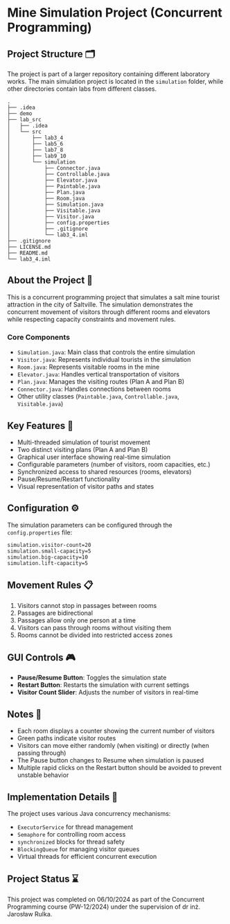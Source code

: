 # Mine Simulation Project (Concurrent Programming)

## Project Structure 🗂️
The project is part of a larger repository containing different laboratory works. The main simulation project is located in the `simulation` folder, while other directories contain labs from different classes.

```
.
├── .idea
├── demo
├── lab_src
│   ├── .idea
│   └── src
│       ├── lab3_4
│       ├── lab5_6
│       ├── lab7_8
│       ├── lab9_10
│       └── simulation
│           ├── Connector.java
│           ├── Controllable.java
│           ├── Elevator.java
│           ├── Paintable.java
│           ├── Plan.java
│           ├── Room.java
│           ├── Simulation.java
│           ├── Visitable.java
│           ├── Visitor.java
│           ├── config.properties
│           ├── .gitignore
│           └── lab3_4.iml
├── .gitignore
├── LICENSE.md
├── README.md
└── lab3_4.iml
```

## About the Project 📝
This is a concurrent programming project that simulates a salt mine tourist attraction in the city of Saltville. The simulation demonstrates the concurrent movement of visitors through different rooms and elevators while respecting capacity constraints and movement rules.

### Core Components

- `Simulation.java`: Main class that controls the entire simulation
- `Visitor.java`: Represents individual tourists in the simulation
- `Room.java`: Represents visitable rooms in the mine
- `Elevator.java`: Handles vertical transportation of visitors
- `Plan.java`: Manages the visiting routes (Plan A and Plan B)
- `Connector.java`: Handles connections between rooms
- Other utility classes (`Paintable.java`, `Controllable.java`, `Visitable.java`)

## Key Features 🔑

- Multi-threaded simulation of tourist movement
- Two distinct visiting plans (Plan A and Plan B)
- Graphical user interface showing real-time simulation
- Configurable parameters (number of visitors, room capacities, etc.)
- Synchronized access to shared resources (rooms, elevators)
- Pause/Resume/Restart functionality
- Visual representation of visitor paths and states

## Configuration ⚙️

The simulation parameters can be configured through the `config.properties` file:

```properties
simulation.visitor-count=20
simulation.small-capacity=5
simulation.big-capacity=10
simulation.lift-capacity=5
```

## Movement Rules 📋

1. Visitors cannot stop in passages between rooms
2. Passages are bidirectional
3. Passages allow only one person at a time
4. Visitors can pass through rooms without visiting them
5. Rooms cannot be divided into restricted access zones

## GUI Controls 🎮

- **Pause/Resume Button**: Toggles the simulation state
- **Restart Button**: Restarts the simulation with current settings
- **Visitor Count Slider**: Adjusts the number of visitors in real-time

## Notes 📌

- Each room displays a counter showing the current number of visitors
- Green paths indicate visitor routes
- Visitors can move either randomly (when visiting) or directly (when passing through)
- The Pause button changes to Resume when simulation is paused
- Multiple rapid clicks on the Restart button should be avoided to prevent unstable behavior

## Implementation Details 🔧

The project uses various Java concurrency mechanisms:
- `ExecutorService` for thread management
- `Semaphore` for controlling room access
- `synchronized` blocks for thread safety
- `BlockingQueue` for managing visitor queues
- Virtual threads for efficient concurrent execution

## Project Status ⌛
This project was completed on 06/10/2024 as part of the Concurrent Programming course (PW-12/2024) under the supervision of dr inż. Jarosław Rulka.
